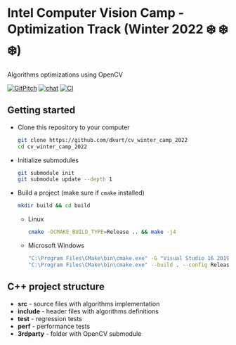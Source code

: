 # Intel Computer Vision Camp - Optimization Track (Winter 2022 :snowflake: :snowflake: :snowflake:)

Algorithms optimizations using OpenCV

[![GitPitch](https://gitpitch.com/assets/badge.svg)](https://gitpitch.com/dkurt/cv_winter_camp_2021)
[![chat](https://img.shields.io/badge/join-chat-5865f2?style=plastic&logo=discord&logoColor=white)](https://discord.com/channels/935663182255632486/935663183383916576)
[![CI](https://github.com/dkurt/cv_winter_camp_2022/workflows/CI/badge.svg?branch=master)](https://github.com/dkurt/cv_winter_camp_2022/actions?query=branch%3Amaster)

## Getting started

* Clone this repository to your computer
  ```sh
  git clone https://github.com/dkurt/cv_winter_camp_2022
  cd cv_winter_camp_2022
  ```

* Initialize submodules
  ```sh
  git submodule init
  git submodule update --depth 1
  ```

* Build a project (make sure if `cmake` installed)
  ```sh
  mkdir build && cd build
  ```

  * Linux
    ```sh
    cmake -DCMAKE_BUILD_TYPE=Release .. && make -j4
    ```

  * Microsoft Windows
    ```sh
    "C:\Program Files\CMake\bin\cmake.exe" -G "Visual Studio 16 2019" -A x64 ..
    "C:\Program Files\CMake\bin\cmake.exe" --build . --config Release -j 4
    ```

## C++ project structure
* **src** - source files with algorithms implementation
* **include** - header files with algorithms definitions
* **test** - regression tests
* **perf** - performance tests
* **3rdparty** - folder with OpenCV submodule
